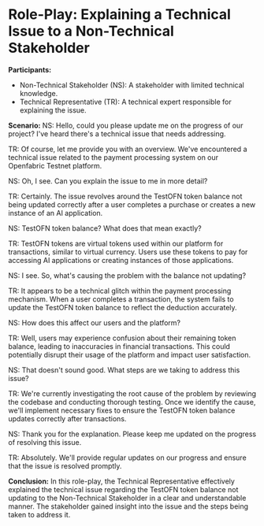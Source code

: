 # Role-Play: Explaining a Technical Issue to a Non-Technical Stakeholder

**Participants:**
- Non-Technical Stakeholder (NS): A stakeholder with limited technical knowledge.
- Technical Representative (TR): A technical expert responsible for explaining the issue.

**Scenario:**
NS: Hello, could you please update me on the progress of our project? I've heard there's a technical issue that needs addressing.

TR: Of course, let me provide you with an overview. We've encountered a technical issue related to the payment processing system on our Openfabric Testnet platform.

NS: Oh, I see. Can you explain the issue to me in more detail?

TR: Certainly. The issue revolves around the TestOFN token balance not being updated correctly after a user completes a purchase or creates a new instance of an AI application.

NS: TestOFN token balance? What does that mean exactly?

TR: TestOFN tokens are virtual tokens used within our platform for transactions, similar to virtual currency. Users use these tokens to pay for accessing AI applications or creating instances of those applications.

NS: I see. So, what's causing the problem with the balance not updating?

TR: It appears to be a technical glitch within the payment processing mechanism. When a user completes a transaction, the system fails to update the TestOFN token balance to reflect the deduction accurately.

NS: How does this affect our users and the platform?

TR: Well, users may experience confusion about their remaining token balance, leading to inaccuracies in financial transactions. This could potentially disrupt their usage of the platform and impact user satisfaction.

NS: That doesn't sound good. What steps are we taking to address this issue?

TR: We're currently investigating the root cause of the problem by reviewing the codebase and conducting thorough testing. Once we identify the cause, we'll implement necessary fixes to ensure the TestOFN token balance updates correctly after transactions.

NS: Thank you for the explanation. Please keep me updated on the progress of resolving this issue.

TR: Absolutely. We'll provide regular updates on our progress and ensure that the issue is resolved promptly.

**Conclusion:**
In this role-play, the Technical Representative effectively explained the technical issue regarding the TestOFN token balance not updating to the Non-Technical Stakeholder in a clear and understandable manner. The stakeholder gained insight into the issue and the steps being taken to address it.
